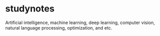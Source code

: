 # studynotes
Artificial intelligence, machine learning, deep learning, computer vision, natural language processing, optimization, and etc.
